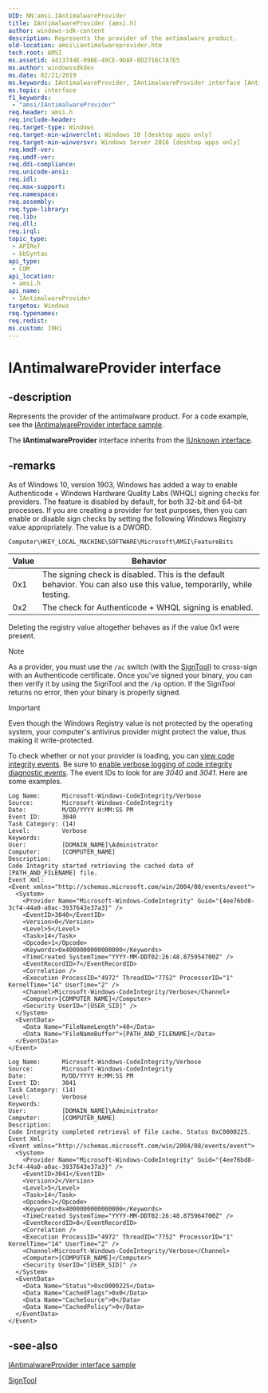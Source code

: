 ```yaml
---
UID: NN:amsi.IAntimalwareProvider
title: IAntimalwareProvider (amsi.h)
author: windows-sdk-content
description: Represents the provider of the antimalware product.
old-location: amsi\iantimalwareprovider.htm
tech.root: AMSI
ms.assetid: 4413744E-09BE-49CE-9DAF-8D2716C7A7E5
ms.author: windowssdkdev
ms.date: 02/21/2019
ms.keywords: IAntimalwareProvider, IAntimalwareProvider interface [Antimalware Scan Interface], IAntimalwareProvider interface [Antimalware Scan Interface],described, amsi.iantimalwareprovider, amsi/IAntimalwareProvider
ms.topic: interface
f1_keywords: 
 - "amsi/IAntimalwareProvider"
req.header: amsi.h
req.include-header: 
req.target-type: Windows
req.target-min-winverclnt: Windows 10 [desktop apps only]
req.target-min-winversvr: Windows Server 2016 [desktop apps only]
req.kmdf-ver: 
req.umdf-ver: 
req.ddi-compliance: 
req.unicode-ansi: 
req.idl: 
req.max-support: 
req.namespace: 
req.assembly: 
req.type-library: 
req.lib: 
req.dll: 
req.irql: 
topic_type:
 - APIRef
 - kbSyntax
api_type:
 - COM
api_location:
 - amsi.h
api_name:
 - IAntimalwareProvider
targetos: Windows
req.typenames: 
req.redist: 
ms.custom: 19H1
---
```


# IAntimalwareProvider interface

## -description

Represents the provider of the antimalware product. For a code example, see the [IAntimalwareProvider interface sample](https://github.com/Microsoft/Windows-classic-samples/tree/master/Samples/AmsiProvider).

The **IAntimalwareProvider** interface inherits from the [IUnknown interface](/windows/desktop/api/unknwn/nn-unknwn-iunknown).

## -remarks

As of Windows 10, version 1903, Windows has added a way to enable Authenticode + Windows Hardware Quality Labs (WHQL) signing checks for providers. The feature is disabled by default, for both 32-bit and 64-bit processes. If you are creating a provider for test purposes, then you can enable or disable sign checks by setting the following Windows Registry value appropriately. The value is a DWORD.

`Computer\HKEY_LOCAL_MACHINE\SOFTWARE\Microsoft\AMSI\FeatureBits`

|Value|Behavior|
|-|-|
|0x1|The signing check is disabled. This is the default behavior. You can also use this value, temporarily, while testing.|
|0x2|The check for Authenticode + WHQL signing is enabled.|

Deleting the registry value altogether behaves as if the value 0x1 were present.

> [!NOTE]
> As a provider, you must use the `/ac` switch (with the [SignTool](/windows/win32/seccrypto/signtool)) to cross-sign with an Authenticode certificate. Once you've signed your binary, you can then verify it by using the SignTool and the `/kp` option. If the SignTool returns no error, then your binary is properly signed.

> [!IMPORTANT]
> Even though the Windows Registry value is not protected by the operating system, your computer's antivirus provider might protect the value, thus making it write-protected.

To check whether or not your provider is loading, you can [view code integrity events](/windows-hardware/drivers/install/viewing-code-integrity-events). Be sure to [enable verbose logging of code integrity diagnostic events](/windows-hardware/drivers/install/enabling-the-system-event-audit-log#how-to-enable-verbose-logging-of-code-integrity-diagnostic-events). The event IDs to look for are *3040* and *3041*. Here are some examples.

```
Log Name:      Microsoft-Windows-CodeIntegrity/Verbose
Source:        Microsoft-Windows-CodeIntegrity
Date:          M/DD/YYYY H:MM:SS PM
Event ID:      3040
Task Category: (14)
Level:         Verbose
Keywords:      
User:          [DOMAIN_NAME]\Administrator
Computer:      [COMPUTER_NAME]
Description:
Code Integrity started retrieving the cached data of [PATH_AND_FILENAME] file.
Event Xml:
<Event xmlns="http://schemas.microsoft.com/win/2004/08/events/event">
  <System>
    <Provider Name="Microsoft-Windows-CodeIntegrity" Guid="{4ee76bd8-3cf4-44a0-a0ac-3937643e37a3}" />
    <EventID>3040</EventID>
    <Version>0</Version>
    <Level>5</Level>
    <Task>14</Task>
    <Opcode>1</Opcode>
    <Keywords>0x4000000000000000</Keywords>
    <TimeCreated SystemTime="YYYY-MM-DDT02:26:48.875954700Z" />
    <EventRecordID>7</EventRecordID>
    <Correlation />
    <Execution ProcessID="4972" ThreadID="7752" ProcessorID="1" KernelTime="14" UserTime="2" />
    <Channel>Microsoft-Windows-CodeIntegrity/Verbose</Channel>
    <Computer>[COMPUTER_NAME]</Computer>
    <Security UserID="[USER_SID]" />
  </System>
  <EventData>
    <Data Name="FileNameLength">40</Data>
    <Data Name="FileNameBuffer">[PATH_AND_FILENAME]</Data>
  </EventData>
</Event>
```

```
Log Name:      Microsoft-Windows-CodeIntegrity/Verbose
Source:        Microsoft-Windows-CodeIntegrity
Date:          M/DD/YYYY H:MM:SS PM
Event ID:      3041
Task Category: (14)
Level:         Verbose
Keywords:      
User:          [DOMAIN_NAME]\Administrator
Computer:      [COMPUTER_NAME]
Description:
Code Integrity completed retrieval of file cache. Status 0xC0000225.
Event Xml:
<Event xmlns="http://schemas.microsoft.com/win/2004/08/events/event">
  <System>
    <Provider Name="Microsoft-Windows-CodeIntegrity" Guid="{4ee76bd8-3cf4-44a0-a0ac-3937643e37a3}" />
    <EventID>3041</EventID>
    <Version>2</Version>
    <Level>5</Level>
    <Task>14</Task>
    <Opcode>2</Opcode>
    <Keywords>0x4000000000000000</Keywords>
    <TimeCreated SystemTime="YYYY-MM-DDT02:26:48.875964700Z" />
    <EventRecordID>8</EventRecordID>
    <Correlation />
    <Execution ProcessID="4972" ThreadID="7752" ProcessorID="1" KernelTime="14" UserTime="2" />
    <Channel>Microsoft-Windows-CodeIntegrity/Verbose</Channel>
    <Computer>[COMPUTER_NAME]</Computer>
    <Security UserID="[USER_SID]" />
  </System>
  <EventData>
    <Data Name="Status">0xc0000225</Data>
    <Data Name="CachedFlags">0x0</Data>
    <Data Name="CacheSource">0</Data>
    <Data Name="CachedPolicy">0</Data>
  </EventData>
</Event>
```

## -see-also

[IAntimalwareProvider interface sample](https://github.com/Microsoft/Windows-classic-samples/tree/master/Samples/AmsiProvider)

[SignTool](/windows/win32/seccrypto/signtool)